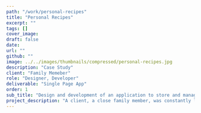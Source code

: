 ```yaml
---
path: "/work/personal-recipes"
title: "Personal Recipes"
excerpt: ""
tags: []
cover_image:
draft: false
date:
url: ""
github: ""
image: ../../images/thumbnails/compressed/personal-recipes.jpg
description: "Case Study"
client: "Family Memeber"
role: "Designer, Developer"
deliverable: "Single Page App"
order: 1
sub_title: "Design and development of an application to store and manage recipes."
project_description: "A client, a close family member, was constantly lamenting they were losing their recipes. These recipes were printed and kept in folders in a draw. I thought that I could come up with something that would back up their printed collection with a digital solution."
---
```


